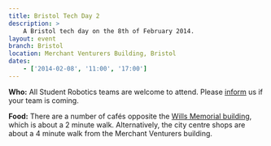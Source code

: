 ```yaml
---
title: Bristol Tech Day 2
description: >
    A Bristol tech day on the 8th of February 2014.
layout: event
branch: Bristol
location: Merchant Venturers Building, Bristol
dates:
    - ['2014-02-08', '11:00', '17:00']
---
```


**Who:** All Student Robotics teams are welcome to attend. Please [inform](/about/contactus) us if your team is coming.

**Food:** There are a number of cafés opposite the [Wills Memorial building](http://www.bristol.ac.uk/conferences-hospitality/conferences/precinct/willsmemorial), which is about a 2 minute walk. Alternatively, the city centre shops are about a 4 minute walk from the Merchant Venturers building.
